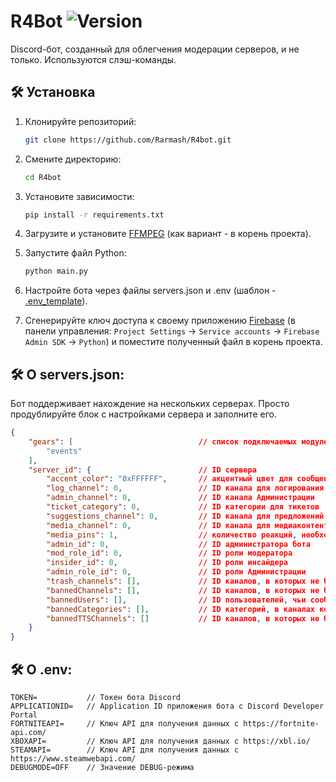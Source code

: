 # R4Bot ![Version](https://img.shields.io/badge/Latest-1.2/master-blue.svg)
Discord-бот, созданный для облегчения модерации серверов, и не только. Используются слэш-команды.

## 🛠️ Установка
1. Клонируйте репозиторий:
    ```BASH
    git clone https://github.com/Rarmash/R4bot.git
    ```
2. Смените директорию:
    ```BASH
    cd R4bot
    ```
3. Установите зависимости:
    ```BASH
    pip install -r requirements.txt
    ```
4. Загрузите и установите [FFMPEG](https://ffmpeg.org/) (как вариант - в корень проекта).

5. Запустите файл Python:
    ```BASH
    python main.py
    ```

6. Настройте бота через файлы servers.json и .env (шаблон - [.env_template](https://github.com/Rarmash/R4Bot/blob/master/.env_template)).

7. Сгенерируйте ключ доступа к своему приложению [Firebase](https://console.firebase.google.com) (в панели управления: `Project Settings` -> `Service accounts` -> `Firebase Admin SDK` -> `Python`) и поместите полученный файл в корень проекта.

## 🛠️ О servers.json:
Бот поддерживает нахождение на нескольких серверах. Просто продублируйте блок с настройками сервера и заполните его.
```JSON
{
    "gears": [                            // список подключаемых модулей
        "events"
    ],
    "server_id": {                        // ID сервера
        "accent_color": "0xFFFFFF",       // акцентный цвет для сообщений бота (в виде HEX-кода)
        "log_channel": 0,                 // ID канала для логирования удалённых/отредактированных сообщений
        "admin_channel": 0,               // ID канала Администрации
        "ticket_category": 0,             // ID категории для тикетов
        "suggestions_channel": 0,         // ID канала для предложений
        "media_channel": 0,               // ID канала для медиаконтента
        "media_pins": 1,                  // количество реакций, необходимых для закрепления сообщения
        "admin_id": 0,                    // ID администратора бота
        "mod_role_id": 0,                 // ID роли модератора
        "insider_id": 0,                  // ID роли инсайдера
        "admin_role_id": 0,               // ID роли Администрации
        "trash_channels": [],             // ID каналов, в которых не будет подсчитываться количество отправленных сообщений
        "bannedChannels": [],             // ID каналов, в которых не будут учитываться сообщения для логирования
        "bannedUsers": [],                // ID пользователей, чьи сообщения не будут учитываться для логирования
        "bannedCategories": [],           // ID категорий, в каналах которых не будут учитываться сообщения для логирования
        "bannedTTSChannels": []           // ID каналов, в которых не будет использоваться Text-to-Speech
    }
}
```

## 🛠️ О .env:
```ENV
TOKEN=           // Токен бота Discord
APPLICATIONID=   // Application ID приложения бота с Discord Developer Portal
FORTNITEAPI=     // Ключ API для получения данных с https://fortnite-api.com/
XBOXAPI=         // Ключ API для получения данных с https://xbl.io/
STEAMAPI=        // Ключ API для получения данных с https://www.steamwebapi.com/
DEBUGMODE=OFF    // Значение DEBUG-режима
```
